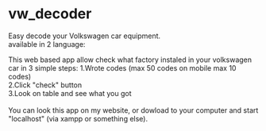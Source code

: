 # vw_decoder
Easy decode your Volkswagen car equipment.<br />
available in 2 language:


This web based app allow check what factory instaled in your volkswagen car in 3 simple steps:
1.Wrote codes (max 50 codes on mobile max 10 codes)<br/>
2.Click "check" button<br />
3.Look on table and see what you got<br />
<br />
You can look this app on my website, or dowload to your computer and start "localhost" (via xampp or something else).
